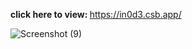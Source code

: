 <strong>click here to view: </strong>https://in0d3.csb.app/

![Screenshot (9)](https://user-images.githubusercontent.com/74812363/121653678-948e1780-caba-11eb-9fcf-d8f3b44d4d68.png)
